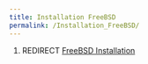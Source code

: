 ```yaml
---
title: Installation FreeBSD
permalink: /Installation_FreeBSD/
---
```


1.  REDIRECT [FreeBSD Installation](/FreeBSD_Installation "wikilink")
